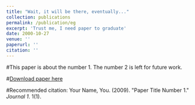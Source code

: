 ```yaml
---
title: "Wait, it will be there, eventually..."
collection: publications
permalink: /publication/eg
excerpt: 'Trust me, I need paper to graduate'
date: 2000-10-27
venue: ''
paperurl: ''
citation: ''
---
```

#This paper is about the number 1. The number 2 is left for future work.

#[Download paper here](http://academicpages.github.io/files/paper1.pdf)

#Recommended citation: Your Name, You. (2009). "Paper Title Number 1." <i>Journal 1</i>. 1(1).
